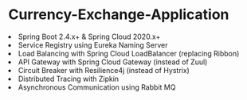 # Currency-Exchange-Application <br />

<li> Spring Boot 2.4.x+ & Spring Cloud 2020.x+ <br />
<li> Service Registry using Eureka Naming Server <br />
<li> Load Balancing with Spring Cloud LoadBalancer (replacing Ribbon) <br />
<li> API Gateway with Spring Cloud Gateway (instead of Zuul) <br />
<li> Circuit Breaker with Resilience4j (instead of Hystrix) <br />
<li> Distributed Tracing with Zipkin <br />
<li> Asynchronous Communication using Rabbit MQ <br />
